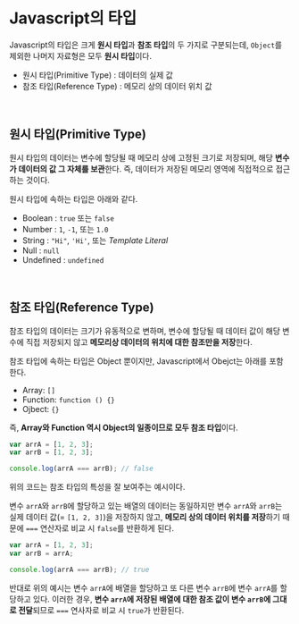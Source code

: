 # Javascript의 타입

Javascript의 타입은 크게 **원시 타입**과 **참조 타입**의 두 가지로 구분되는데, `Object`를 제외한 나머지 자료형은 모두 **원시 타입**이다.

- 원시 타입(Primitive Type) : 데이터의 실제 값
- 참조 타입(Reference Type) : 메모리 상의 데이터 위치 값

<br>

## 원시 타입(Primitive Type)

원시 타입의 데이터는 변수에 할당될 때 메모리 상에 고정된 크기로 저장되며, 해당 **변수가 데이터의 값 그 자체를 보관**한다. 즉, 데이터가 저장된 메모리 영역에 직접적으로 접근하는 것이다.

원시 타입에 속하는 타입은 아래와 같다.

- Boolean : `true` 또는 `false`
- Number : `1`, `-1`, 또는 `1.0`
- String : `"Hi"`, `'Hi'`, 또는 _Template Literal_
- Null : `null`
- Undefined : `undefined`

<br>

## 참조 타입(Reference Type)

참조 타입의 데이터는 크기가 유동적으로 변하며, 변수에 할당될 때 데이터 값이 해당 변수에 직접 저장되지 않고 **메모리상 데이터의 위치에 대한 참조만을 저장**한다.

참조 타입에 속하는 타입은 Object 뿐이지만, Javascript에서 Obejct는 아래를 포함한다.

- Array: `[]`
- Function: `function () {}`
- Ojbect: `{}`

즉, **Array와 Function 역시 Object의 일종이므로 모두 참조 타입**이다.

```javascript
var arrA = [1, 2, 3];
var arrB = [1, 2, 3];

console.log(arrA === arrB); // false
```

위의 코드는 참조 타입의 특성을 잘 보여주는 예시이다.

변수 `arrA`와 `arrB`에 할당하고 있는 배열의 데이터는 동일하지만 변수 `arrA`와 `arrB`는 실제 데이터 값(= `[1, 2, 3]`)을 저장하지 않고, **메모리 상의 데이터 위치를 저장**하기 때문에 `===` 연산자로 비교 시 `false`를 반환하게 된다.

```javascript
var arrA = [1, 2, 3];
var arrB = arrA;

console.log(arrA === arrB); // true
```

반대로 위의 예시는 변수 `arrA`에 배열을 할당하고 또 다른 변수 `arrB`에 변수 `arrA`를 할당하고 있다. 이러한 경우, **변수 `arrA`에 저장된 배열에 대한 참조 값이 변수 `arrB`에 그대로 전달**되므로 `===` 연사자로 비교 시 `true`가 반환된다.
